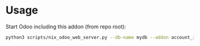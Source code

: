 # Usage

Start Odoo including this addon (from repo root):

```bash
python3 scripts/nix_odoo_web_server.py --db-name mydb --addon account_invoice_tree_currency
```
